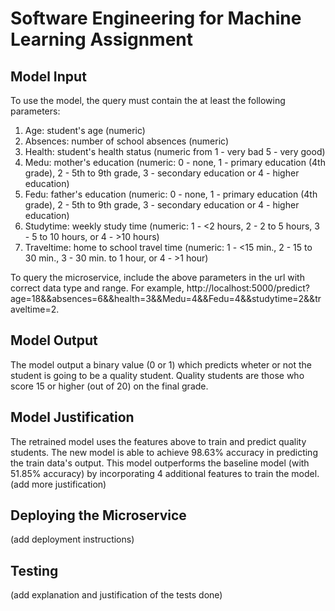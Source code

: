 # Software Engineering for Machine Learning Assignment

## Model Input

To use the model, the query must contain the at least the following parameters:

1. Age: student's age (numeric)
2. Absences: number of school absences (numeric)
3. Health: student's health status (numeric from 1 - very bad 5 - very good)
4. Medu: mother's education (numeric: 0 - none, 1 - primary education (4th grade), 2 - 5th to 9th grade, 3 - secondary education or 4 - higher education)
5. Fedu: father's education (numeric: 0 - none, 1 - primary education (4th grade), 2 - 5th to 9th grade, 3 - secondary education or 4 - higher education)
6. Studytime: weekly study time (numeric: 1 - <2 hours, 2 - 2 to 5 hours, 3 - 5 to 10 hours, or 4 - >10 hours)
7. Traveltime: home to school travel time (numeric: 1 - <15 min., 2 - 15 to 30 min., 3 - 30 min. to 1 hour, or 4 - >1 hour)

To query the microservice, include the above parameters in the url with correct data type and range. For example, http://localhost:5000/predict?age=18&&absences=6&&health=3&&Medu=4&&Fedu=4&&studytime=2&&traveltime=2. 

## Model Output 

The model output a binary value (0 or 1) which predicts wheter or not the student is going to be a quality student. Quality students are those who score 15 or higher (out of 20) on the final grade.

## Model Justification 

The retrained model uses the features above to train and predict quality students. The new model is able to achieve 98.63% accuracy in predicting the train data's output. This model outperforms the baseline model (with 51.85% accuracy) by incorporating 4 additional features to train the model. (add more justification)

## Deploying the Microservice 

(add deployment instructions)

## Testing 

(add explanation and justification of the tests done)
